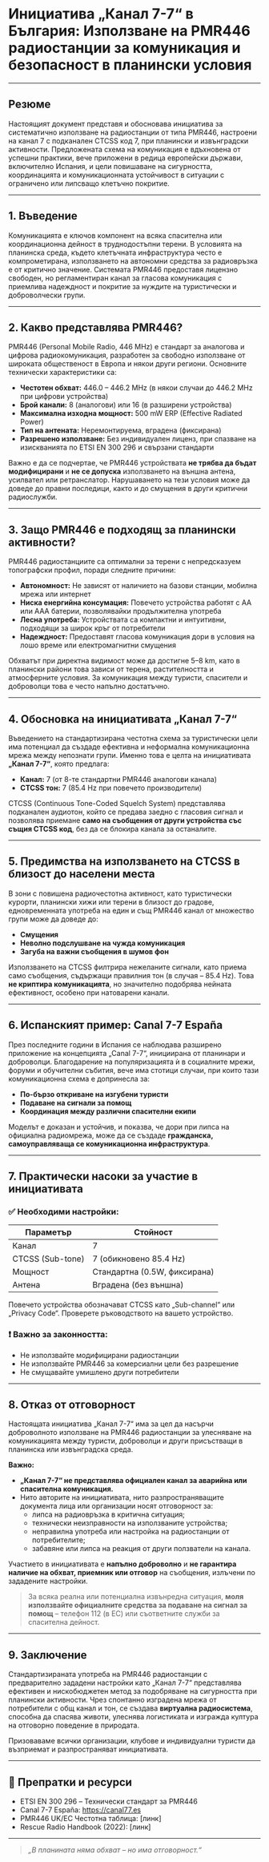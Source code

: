 # Инициатива „Канал 7-7“ в България: Използване на PMR446 радиостанции за комуникация и безопасност в планински условия

---

## Резюме

Настоящият документ представя и обосновава инициатива за систематично използване на радиостанции от типа PMR446, настроени на канал 7 с подканален CTCSS код 7, при планински и извънградски активности. Предложената схема на комуникация е вдъхновена от успешни практики, вече приложени в редица европейски държави, включително Испания, и цели повишаване на сигурността, координацията и комуникационната устойчивост в ситуации с ограничено или липсващо клетъчно покритие.

---

## 1. Въведение

Комуникацията е ключов компонент на всяка спасителна или координационна дейност в труднодостъпни терени. В условията на планинска среда, където клетъчната инфраструктура често е компрометирана, използването на автономни средства за радиовръзка е от критично значение. Системата PMR446 предоставя лицензно свободен, но регламентиран канал за гласова комуникация с приемлива надеждност и покритие за нуждите на туристически и доброволчески групи.

---

## 2. Какво представлява PMR446?

PMR446 (Personal Mobile Radio, 446 MHz) е стандарт за аналогова и цифрова радиокомуникация, разработен за свободно използване от широката общественост в Европа и някои други региони. Основните технически характеристики са:

- **Честотен обхват:** 446.0 – 446.2 MHz (в някои случаи до 446.2 MHz при цифрови устройства)
- **Брой канали:** 8 (аналогови) или 16 (в разширени устройства)
- **Максимална изходна мощност:** 500 mW ERP (Effective Radiated Power)
- **Тип на антената:** Неремонтируема, вградена (фиксирана)
- **Разрешено използване:** Без индивидуален лиценз, при спазване на изискванията по ETSI EN 300 296 и свързани стандарти

Важно е да се подчертае, че PMR446 устройствата **не трябва да бъдат модифицирани** и **не се допуска** използването на външна антена, усилвател или ретранслатор. Нарушаването на тези условия може да доведе до правни последици, както и до смущения в други критични радиослужби.

---

## 3. Защо PMR446 е подходящ за планински активности?

PMR446 радиостанциите са оптимални за терени с непредсказуем топографски профил, поради следните причини:

- **Автономност:** Не зависят от наличието на базови станции, мобилна мрежа или интернет
- **Ниска енергийна консумация:** Повечето устройства работят с AA или AAA батерии, позволявайки продължителна употреба
- **Лесна употреба:** Устройствата са компактни и интуитивни, подходящи за широк кръг от потребители
- **Надеждност:** Предоставят гласова комуникация дори в условия на лошо време или електромагнитни смущения

Обхватът при директна видимост може да достигне 5–8 km, като в планински райони това зависи от терена, растителността и атмосферните условия. За комуникация между туристи, спасители и доброволци това е често напълно достатъчно.

---

## 4. Обосновка на инициативата „Канал 7-7“

Въведението на стандартизирана честотна схема за туристически цели има потенциал да създаде ефективна и неформална комуникационна мрежа между непознати групи. Именно това е целта на инициативата **„Канал 7-7“**, която предлага:

- **Канал:** 7 (от 8-те стандартни PMR446 аналогови канала)
- **CTCSS тон:** 7 (85.4 Hz при повечето производители)

CTCSS (Continuous Tone-Coded Squelch System) представлява подканален аудиотон, който се предава заедно с гласовия сигнал и позволява приемане **само на съобщения от други устройства със същия CTCSS код**, без да се блокира канала за останалите.

---

## 5. Предимства на използването на CTCSS в близост до населени места

В зони с повишена радиочестотна активност, като туристически курорти, планински хижи или терени в близост до градове, едновременната употреба на един и същ PMR446 канал от множество групи може да доведе до:

- **Смущения**
- **Неволно подслушване на чужда комуникация**
- **Загуба на важни съобщения в шумов фон**

Използването на CTCSS филтрира нежеланите сигнали, като приема само съобщения, съдържащи правилния тон (в случая – 85.4 Hz). Това **не криптира комуникацията**, но значително подобрява нейната ефективност, особено при натоварени канали.

---

## 6. Испанският пример: Canal 7-7 España

През последните години в Испания се наблюдава разширено приложение на концепцията „Canal 7-7“, инициирана от планинари и доброволци. Благодарение на популяризацията ѝ в социалните мрежи, форуми и обучителни събития, вече има стотици случаи, при които тази комуникационна схема е допринесла за:

- **По-бързо откриване на изгубени туристи**
- **Подаване на сигнали за помощ**
- **Координация между различни спасителни екипи**

Моделът е доказан и устойчив, и показва, че дори при липса на официална радиомрежа, може да се създаде **гражданска, самоуправляваща се комуникационна инфраструктура**.

---

## 7. Практически насоки за участие в инициативата

### ✅ Необходими настройки:

| Параметър        | Стойност                       |
|------------------|--------------------------------|
| Канал            | 7                              |
| CTCSS (Sub-tone) | 7 (обикновено 85.4 Hz)         |
| Мощност           | Стандартна (0.5W, фиксирана)  |
| Антена           | Вградена (без външна)          |

Повечето устройства обозначават CTCSS като „Sub-channel“ или „Privacy Code“. Проверете ръководството на вашето устройство.

### ❗ Важно за законността:
- Не използвайте модифицирани радиостанции
- Не използвайте PMR446 за комерсиални цели без разрешение
- Не смущавайте умишлено други потребители

---

## 8. Отказ от отговорност

Настоящата инициатива „Канал 7-7“ има за цел да насърчи доброволното използване на PMR446 радиостанции за улесняване на комуникацията между туристи, доброволци и други присъстващи в планинска или извънградска среда.

**Важно:**

- **„Канал 7-7“ не представлява официален канал за аварийна или спасителна комуникация.**
- Нито авторите на инициативата, нито разпространяващите документа лица или организации носят отговорност за:
  - липса на радиовръзка в критична ситуация;
  - технически неизправности на използваните устройства;
  - неправилна употреба или настройка на радиостанции от потребителите;
  - забавяне или липса на реакция от други ползватели на канала.

Участието в инициативата е **напълно доброволно** и **не гарантира наличие на обхват, приемник или отговор** на съобщения, излъчени по зададените настройки.

> За всяка реална или потенциална извънредна ситуация, **моля използвайте официалните средства за подаване на сигнал за помощ** – телефон 112 (в ЕС) или съответните служби за спасителна дейност.

---

## 9. Заключение

Стандартизираната употреба на PMR446 радиостанции с предварително зададени настройки като „Канал 7-7“ представлява ефективен и нискобюджетен метод за подобряване на сигурността при планински активности. Чрез спонтанно изградена мрежа от потребители с общ канал и тон, се създава **виртуална радиосистема**, способна да спасява животи, улеснява логистиката и изгражда култура на отговорно поведение в природата.

Призоваваме всички организации, клубове и индивидуални туристи да възприемат и разпространяват инициативата.

---

## 🔗 Препратки и ресурси

- ETSI EN 300 296 – Технически стандарт за PMR446
- Canal 7-7 España: https://canal77.es
- PMR446 UK/ЕС Честотна таблица: [линк]
- Rescue Radio Handbook (2022): [линк]

---

> _„В планината няма обхват – но има отговорност.“_

